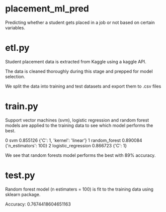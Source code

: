 # placement_ml_pred
Predicting whether a student gets placed in a job or not based on certain variables.

# etl.py 
Student placement data is extracted from Kaggle using a kaggle API.

The data is cleaned thoroughly during this stage and prepped for model selection. 

We split the data into training and test datasets and export them to .csv files

# train.py
Support vector machines (svm), logistic regression and random forest models are applied to the training data to see which model performs the best. 

0                  svm    0.855126  {'C': 1, 'kernel': 'linear'}
1        random_forest    0.890084         {'n_estimators': 100}
2  logistic_regression    0.866723                      {'C': 1}

We see that random forests model performs the best with 89% accuracy. 

# test.py
Random forest model (n estimaters = 100) is fit to the training data using sklearn package. 

Accuracy: 0.7674418604651163

